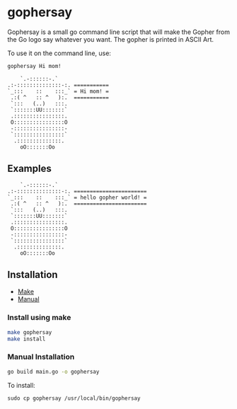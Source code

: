 # gophersay
Gophersay is a small go command line script that will make the Gopher from the Go logo say whatever you want.
The gopher is printed in ASCII Art.

To use it on the command line, use:
```bash
gophersay Hi mom!
```
```
    `.-::::::-.`                
.:-::::::::::::::-:. ===========
`_:::    ::    :::_` = Hi mom! =
 .:( ^   :: ^   ):.  ===========
 `:::   (..)   :::.             
 `:::::::UU:::::::`             
 .::::::::::::::::.             
 O::::::::::::::::O             
 -::::::::::::::::-             
 `::::::::::::::::`             
  .::::::::::::::.              
    oO:::::::Oo                 
```

## Examples
```
    `.-::::::-.`                            
.:-::::::::::::::-:. =======================
`_:::    ::    :::_` = hello gopher world! =
 .:( ^   :: ^   ):.  =======================
 `:::   (..)   :::.                         
 `:::::::UU:::::::`                           
 .::::::::::::::::.                         
 O::::::::::::::::O                         
 -::::::::::::::::-                         
 `::::::::::::::::`                         
  .::::::::::::::.                          
    oO:::::::Oo                             
```

## Installation
- [Make](#install-using-make)
- [Manual](#manual-installation)
### Install using make
```bash
make gophersay
make install
```
### Manual Installation
```bash
go build main.go -o gophersay
```
To install:
```
sudo cp gophersay /usr/local/bin/gophersay
```
